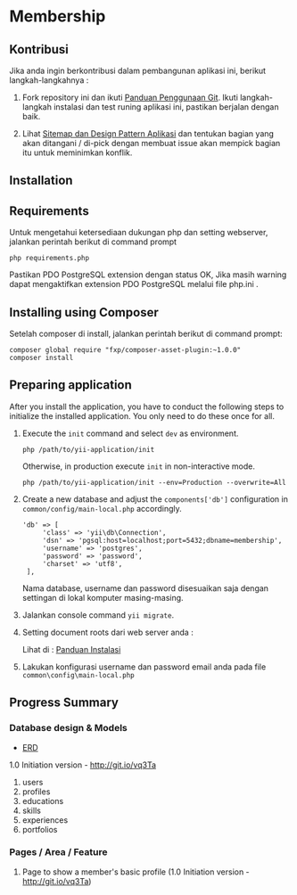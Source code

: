 Membership
===============================

Kontribusi
-----------
Jika anda ingin berkontribusi dalam pembangunan aplikasi ini, berikut langkah-langkahnya : 

1. Fork repository ini dan ikuti [Panduan Penggunaan Git](docs/guide-id/git-workflow.md).
   Ikuti langkah-langkah instalasi dan test runing aplikasi ini, pastikan berjalan dengan baik.

2. Lihat [Sitemap dan Design Pattern Aplikasi](docs/guide-id/app-design-pattern.md)
   dan tentukan bagian yang akan ditangani / di-pick dengan membuat issue akan mempick bagian itu
   untuk meminimkan konflik.


Installation
-------------

## Requirements

   Untuk mengetahui ketersediaan dukungan php dan setting webserver, jalankan perintah berikut di command prompt
   ```
   php requirements.php 
   ```
   Pastikan PDO PostgreSQL extension dengan status OK, Jika masih warning dapat mengaktifkan extension PDO PostgreSQL melalui file php.ini .

## Installing using Composer

Setelah composer di install, jalankan perintah berikut di command prompt:

    composer global require "fxp/composer-asset-plugin:~1.0.0"
    composer install

## Preparing application

After you install the application, you have to conduct the following steps to initialize
the installed application. You only need to do these once for all.

1. Execute the `init` command and select `dev` as environment.

   ```
   php /path/to/yii-application/init
   ```

   Otherwise, in production execute `init` in non-interactive mode.

   ```
   php /path/to/yii-application/init --env=Production --overwrite=All
   ```

2. Create a new database and adjust the `components['db']` configuration in `common/config/main-local.php` accordingly.

   ```
   'db' => [
        'class' => 'yii\db\Connection',
        'dsn' => 'pgsql:host=localhost;port=5432;dbname=membership',
        'username' => 'postgres',
        'password' => 'password',
        'charset' => 'utf8',
    ],
   ```
   Nama database, username dan password disesuaikan saja dengan settingan di lokal komputer masing-masing.

3. Jalankan console command `yii migrate`.

4. Setting document roots dari web server anda :

   Lihat di : [Panduan Instalasi](docs/guide/start-installation.md)

5. Lakukan konfigurasi username dan password email anda pada file `common\config\main-local.php`
   
Progress Summary
----------------
### Database design & Models
* [ERD](docs/guide-id/app-database-erd.md)

1.0 Initiation version - http://git.io/vq3Ta

1. users
2. profiles
3. educations
3. skills
4. experiences
5. portfolios

### Pages / Area / Feature
1. Page to show a member's basic profile (1.0 Initiation version - http://git.io/vq3Ta)
